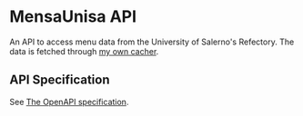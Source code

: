 # MensaUnisa API

An API to access menu data from the University of Salerno's Refectory. The data
is fetched through [my own cacher](https://github.com/Zekromaster/MensaUnisa-Cacher).

## API Specification
See [The OpenAPI specification](https://docs.mensaunisa.zekromaster.net).